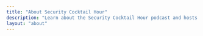 ```yaml
---
title: "About Security Cocktail Hour"
description: "Learn about the Security Cocktail Hour podcast and hosts Joe Patti and Adam Roth"
layout: "about"
---
```

